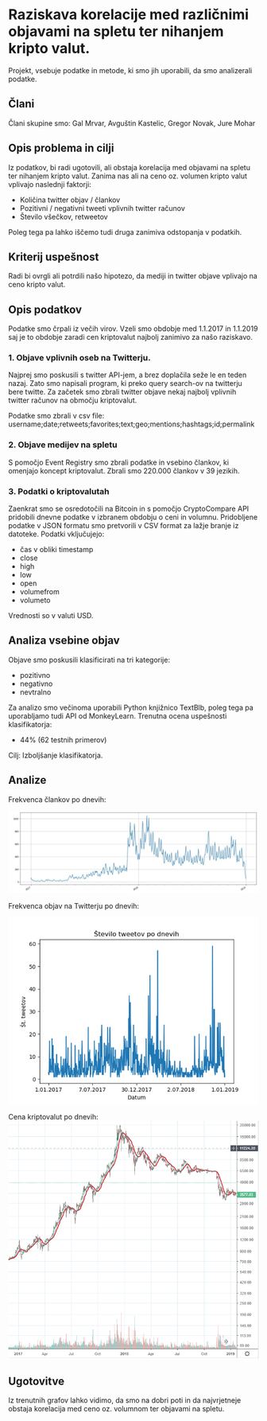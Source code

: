 # Raziskava korelacije med različnimi objavami na spletu ter nihanjem kripto valut. 


Projekt, vsebuje podatke in metode, ki smo jih uporabili, da smo analizerali podatke.

## Člani

Člani skupine smo: Gal Mrvar, Avguštin Kastelic, Gregor Novak, Jure Mohar

## Opis problema in cilji

Iz podatkov, bi radi ugotovili, ali obstaja korelacija med objavami na spletu ter nihanjem kripto valut.
Zanima nas ali na ceno oz. volumen kripto valut vplivajo naslednji faktorji:

* Količina twitter objav / člankov
* Pozitivni / negativni tweeti vplivnih twitter računov
* Število všečkov, retweetov

Poleg tega pa lahko iščemo tudi druga zanimiva odstopanja v podatkih.

## Kriterij uspešnost

Radi bi ovrgli ali potrdili našo hipotezo, da mediji in twitter objave vplivajo na ceno kripto valut.


## Opis podatkov

Podatke smo črpali iz večih virov. Vzeli smo obdobje med 1.1.2017 in 1.1.2019 saj je to obdobje zaradi cen kriptovalut najbolj zanimivo za našo raziskavo. 

### 1. Objave vplivnih oseb na Twitterju.

Najprej smo poskusili s twitter API-jem, a brez doplačila seže le en teden nazaj.
Zato smo napisali program, ki preko query search-ov na twitterju bere twitte.
Za začetek smo zbrali twitter objave nekaj najbolj vplivnih twitter računov na območju kriptovalut.

Podatke smo zbrali v csv file: username;date;retweets;favorites;text;geo;mentions;hashtags;id;permalink

### 2. Objave medijev na spletu

S pomočjo Event Registry smo zbrali podatke in vsebino člankov, ki omenjajo koncept kriptovalut. Zbrali smo 220.000 člankov v 39 jezikih.

### 3. Podatki o kriptovalutah

Zaenkrat smo se osredotočili na Bitcoin in s pomočjo CryptoCompare API pridobili dnevne podatke v izbranem obdobju o ceni in volumnu. Pridobljene podatke v JSON formatu smo pretvorili v CSV format za lažje branje iz datoteke. Podatki vključujejo:

* čas v obliki timestamp
* close
* high
* low
* open
* volumefrom
* volumeto

Vrednosti so v valuti USD.

## Analiza vsebine objav

Objave smo poskusili klasificirati na tri kategorije:

* pozitivno
* negativno
* nevtralno

Za analizo smo večinoma uporabili Python knjižnico TextBlb, poleg tega pa uporabljamo tudi API od MonkeyLearn.
Trenutna ocena uspešnosti klasifikatorja: 

* 44% (62 testnih primerov)

Cilj: Izboljšanje klasifikatorja.

## Analize

Frekvenca člankov po dnevih:

![alt text](Slikca_frekvenca_članlov_po_dnevih.png)

Frekvenca objav na Twitterju po dnevih:

![alt text](Frekvenca_tweetov.png)

Cena kriptovalut po dnevih:
![alt text](Cena.PNG)

## Ugotovitve

Iz trenutnih grafov lahko vidimo, da smo na dobri poti in da najvrjetneje obstaja korelacija med ceno oz. volumnom ter objavami na spletu.
